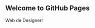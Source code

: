 ## Welcome to GitHub Pages
Web de Designer!
<!DOCTYPE html>
<!--[if IE 6]>
<html id="ie6" lang="pt-BR" prefix="og: http://ogp.me/ns#">
<![endif]-->
<!--[if IE 7]>
<html id="ie7" lang="pt-BR" prefix="og: http://ogp.me/ns#">
<![endif]-->
<!--[if IE 8]>
<html id="ie8" lang="pt-BR" prefix="og: http://ogp.me/ns#">
<![endif]-->
<!--[if !(IE 6) | !(IE 7) | !(IE 8)  ]><!-->
<html lang="pt-BR" prefix="og: http://ogp.me/ns#">
<!--<![endif]-->
<head>
	<meta charset="UTF-8" />
			
	

